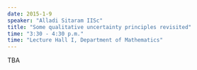 ```yaml
---
date: 2015-1-9
speaker: "Alladi Sitaram IISc"
title: "Some qualitative uncertainty principles revisited"
time: "3:30 - 4:30 p.m." 
time: "Lecture Hall I, Department of Mathematics"
---
```

TBA
